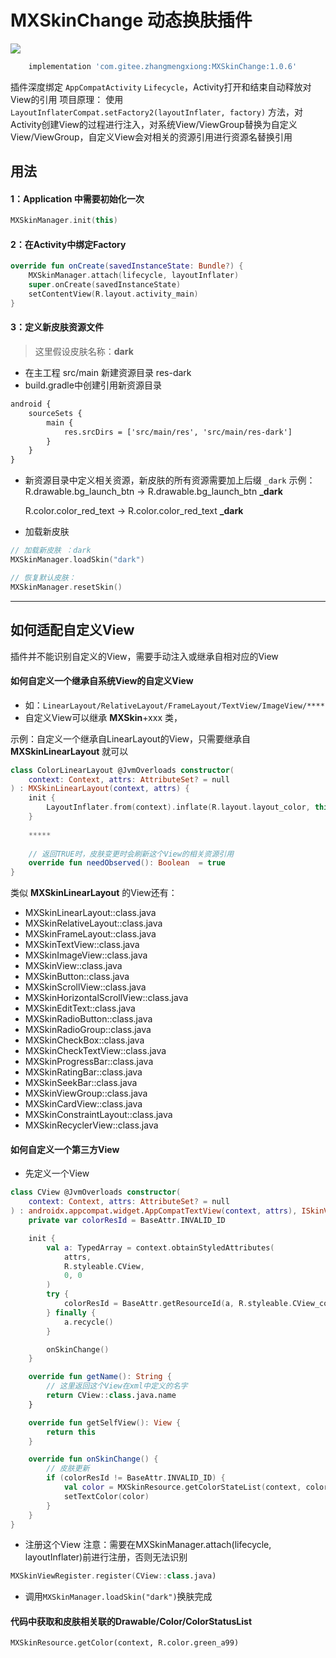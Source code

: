 # MXSkinChange 动态换肤插件
[![](https://jitpack.io/v/com.gitee.zhangmengxiong/MXSkinChange.svg)](https://jitpack.io/#com.gitee.zhangmengxiong/MXSkinChange)

```gradle
    implementation 'com.gitee.zhangmengxiong:MXSkinChange:1.0.6'
```
插件深度绑定 `AppCompatActivity` `Lifecycle`，Activity打开和结束自动释放对View的引用
项目原理：
使用 `LayoutInflaterCompat.setFactory2(layoutInflater, factory)` 方法，对Activity创建View的过程进行注入，对系统View/ViewGroup替换为自定义View/ViewGroup，自定义View会对相关的资源引用进行资源名替换引用

## 用法
#### 1：Application 中需要初始化一次
```kotlin
MXSkinManager.init(this)
```
#### 2：在Activity中绑定Factory
```kotlin
override fun onCreate(savedInstanceState: Bundle?) {
    MXSkinManager.attach(lifecycle, layoutInflater)
    super.onCreate(savedInstanceState)
    setContentView(R.layout.activity_main)
}
```

#### 3：定义新皮肤资源文件
> 这里假设皮肤名称：**dark**

- 在主工程 src/main 新建资源目录 res-dark
- build.gradle中创建引用新资源目录
```xml
android {
    sourceSets {
        main {
            res.srcDirs = ['src/main/res', 'src/main/res-dark']
        }
    }
}
```
- 新资源目录中定义相关资源，新皮肤的所有资源需要加上后缀 `_dark`
  示例：
  R.drawable.bg_launch_btn  -> R.drawable.bg_launch_btn **_dark**
  
  R.color.color_red_text  -> R.color.color_red_text **_dark**

- 加载新皮肤

```kotlin
// 加载新皮肤 ：dark
MXSkinManager.loadSkin("dark")

// 恢复默认皮肤：
MXSkinManager.resetSkin()
```

------------


## 如何适配自定义View
插件并不能识别自定义的View，需要手动注入或继承自相对应的View

#### 如何自定义一个继承自系统View的自定义View
- 如：`LinearLayout/RelativeLayout/FrameLayout/TextView/ImageView/****`
- 自定义View可以继承 **MXSkin**+xxx 类，

示例：自定义一个继承自LinearLayout的View，只需要继承自 **MXSkinLinearLayout** 就可以
```kotlin
class ColorLinearLayout @JvmOverloads constructor(
    context: Context, attrs: AttributeSet? = null
) : MXSkinLinearLayout(context, attrs) {
    init {
        LayoutInflater.from(context).inflate(R.layout.layout_color, this, true)
    }
	
	*****
	
	// 返回TRUE时，皮肤变更时会刷新这个View的相关资源引用
    override fun needObserved(): Boolean  = true
}
```
类似 **MXSkinLinearLayout** 的View还有：
- MXSkinLinearLayout::class.java
- MXSkinRelativeLayout::class.java
- MXSkinFrameLayout::class.java
- MXSkinTextView::class.java
- MXSkinImageView::class.java
- MXSkinView::class.java
- MXSkinButton::class.java
- MXSkinScrollView::class.java
- MXSkinHorizontalScrollView::class.java
- MXSkinEditText::class.java
- MXSkinRadioButton::class.java
- MXSkinRadioGroup::class.java
- MXSkinCheckBox::class.java
- MXSkinCheckTextView::class.java
- MXSkinProgressBar::class.java
- MXSkinRatingBar::class.java
- MXSkinSeekBar::class.java
- MXSkinViewGroup::class.java
- MXSkinCardView::class.java
- MXSkinConstraintLayout::class.java
- MXSkinRecyclerView::class.java

#### 如何自定义一个第三方View

- 先定义一个View
```kotlin
class CView @JvmOverloads constructor(
    context: Context, attrs: AttributeSet? = null
) : androidx.appcompat.widget.AppCompatTextView(context, attrs), ISkinView {
    private var colorResId = BaseAttr.INVALID_ID

    init {
        val a: TypedArray = context.obtainStyledAttributes(
            attrs,
            R.styleable.CView,
            0, 0
        )
        try {
            colorResId = BaseAttr.getResourceId(a, R.styleable.CView_color)
        } finally {
            a.recycle()
        }

        onSkinChange()
    }

    override fun getName(): String {
        // 这里返回这个View在xml中定义的名字
        return CView::class.java.name
    }

    override fun getSelfView(): View {
        return this
    }

    override fun onSkinChange() {
        // 皮肤更新
        if (colorResId != BaseAttr.INVALID_ID) {
            val color = MXSkinResource.getColorStateList(context, colorResId)
            setTextColor(color)
        }
    }
}
```

- 注册这个View
  注意：需要在MXSkinManager.attach(lifecycle, layoutInflater)前进行注册，否则无法识别
```kotlin
MXSkinViewRegister.register(CView::class.java)
```

- 调用`MXSkinManager.loadSkin("dark")`换肤完成

#### 代码中获取和皮肤相关联的Drawable/Color/ColorStatusList

```
MXSkinResource.getColor(context, R.color.green_a99)
```